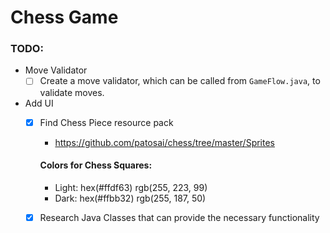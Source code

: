 # Chess Game
### TODO:
* Move Validator
  - [ ] Create a move validator, which can be called from ```GameFlow.java```, to validate moves.

* Add UI
  - [x] Find Chess Piece resource pack
    * https://github.com/patosai/chess/tree/master/Sprites
    #### Colors for Chess Squares:  
      * Light: hex(#ffdf63) rgb(255, 223, 99)
      * Dark: hex(#ffbb32) rgb(255, 187, 50)
    
  - [x] Research Java Classes that can provide the necessary functionality
